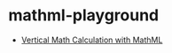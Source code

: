 mathml-playground
=================
- [Vertical Math Calculation with MathML](https://dirkarnez.github.io/mathml-playground/vertical/)
